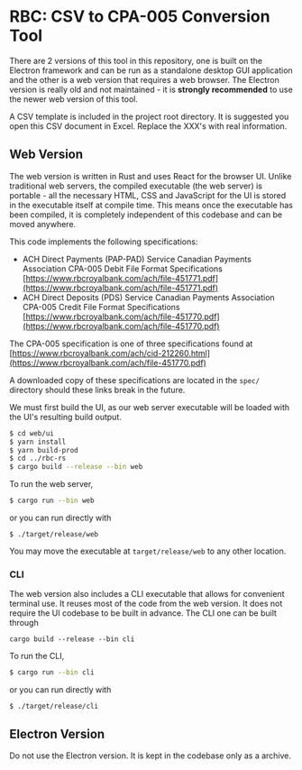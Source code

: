 # RBC: CSV to CPA-005 Conversion Tool

There are 2 versions of this tool in this repository, one is built on the Electron
framework and can be run as a standalone desktop GUI application and the other
is a web version that requires a web browser. The Electron version is really old
and not maintained - it is **strongly recommended** to use the newer web version of this tool.

A CSV template is included in the project root directory. It is suggested you open this CSV document in Excel. Replace the XXX's with real information.

## Web Version

The web version is written in Rust and uses React for the browser UI. Unlike
traditional web servers, the compiled executable (the web server) is portable - 
all the necessary HTML, CSS and JavaScript for the UI is stored in the 
executable itself at compile time. This means once the executable has been compiled,
it is completely independent of this codebase and can be moved anywhere.

This code implements the following specifications:
- ACH Direct Payments (PAP-PAD) Service Canadian Payments Association CPA-005 Debit File Format Specifications
  [https://www.rbcroyalbank.com/ach/file-451771.pdf](https://www.rbcroyalbank.com/ach/file-451771.pdf)
- ACH Direct Deposits (PDS) Service Canadian Payments Association CPA-005 Credit File Format Specifications
  [https://www.rbcroyalbank.com/ach/file-451770.pdf](https://www.rbcroyalbank.com/ach/file-451770.pdf)

The CPA-005 specification is one of three specifications found at [https://www.rbcroyalbank.com/ach/cid-212260.html](https://www.rbcroyalbank.com/ach/file-451770.pdf)

A downloaded copy of these specifications are located in the `spec/` directory
should these links break in the future.

We must first build the UI, as our web server executable will be loaded with the 
UI's resulting build output.

```bash
$ cd web/ui
$ yarn install
$ yarn build-prod
$ cd ../rbc-rs
$ cargo build --release --bin web
```

To run the web server,

```bash
$ cargo run --bin web
```
or you can run directly with
```
$ ./target/release/web
```

You may move the executable at `target/release/web` to any other location.

### CLI

The web version also includes a CLI executable that allows for convenient terminal
use. It reuses most of the code from the web version. It does not require the UI
codebase to be built in advance. The CLI one can be built through

```
cargo build --release --bin cli
```

To run the CLI, 
```bash
$ cargo run --bin cli
```
or you can run directly with
```
$ ./target/release/cli
```

## Electron Version

Do not use the Electron version. It is kept in the codebase only as a archive.

